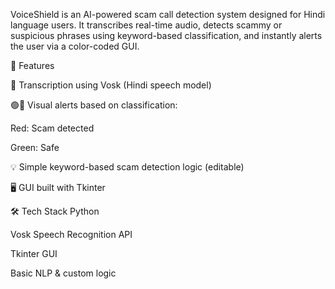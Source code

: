 
VoiceShield is an AI-powered scam call detection system designed for Hindi language users. It transcribes real-time audio, detects scammy or suspicious phrases using keyword-based classification, and instantly alerts the user via a color-coded GUI.

🚀 Features

🧠 Transcription using Vosk (Hindi speech model)

🟢🔴 Visual alerts based on classification:

Red: Scam detected

Green: Safe

 💡 Simple keyword-based scam detection logic (editable)

🖥️ GUI built with Tkinter

🛠 Tech Stack
Python

Vosk Speech Recognition API

Tkinter GUI

Basic NLP & custom logic


